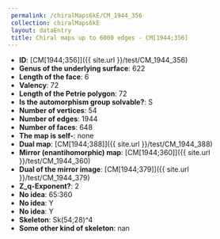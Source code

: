 ```yaml
--- 
 permalink: /chiralMaps6kE/CM_1944_356 
 collection: chiralMaps6kE
 layout: dataEntry
 title: Chiral maps up to 6000 edges - CM[1944;356]
---
```


- **ID**: [CM[1944;356]]({{ site.url }}/test/CM_1944_356)
- **Genus of the underlying surface**: 622
- **Length of the face**: 6
- **Valency**: 72
- **Length of the Petrie polygon**: 72
- **Is the automorphism group solvable?**: S
- **Number of vertices**: 54
- **Number of edges**: 1944
- **Number of faces**: 648
- **The map is self-**: none
- **Dual map**: [CM[1944;388]]({{ site.url }}/test/CM_1944_388)
- **Mirror (enantihomorphic) map**: [CM[1944;360]]({{ site.url }}/test/CM_1944_360)
- **Dual of the mirror image**: [CM[1944;379]]({{ site.url }}/test/CM_1944_379)
- **Z_q-Exponent?**: 2
- **No idea**:  65:360
- **No idea**: Y
- **No idea**: Y
- **Skeleton**: Sk(54;28)^4
- **Some other kind of skeleton**: nan
